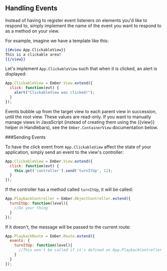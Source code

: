 ## Handling Events

Instead of having to register event listeners on elements you'd like to
respond to, simply implement the name of the event you want to respond to
as a method on your view.

For example, imagine we have a template like this:

```handlebars
{{#view App.ClickableView}}
This is a clickable area!
{{/view}}
```

Let's implement `App.ClickableView` such that when it is
clicked, an alert is displayed:

```javascript
App.ClickableView = Ember.View.extend({
  click: function(evt) {
    alert("ClickableView was clicked!");
  }
});
```

Events bubble up from the target view to each parent view in
succession, until the root view. These values are read-only. If you want to manually manage views in JavaScript (instead of creating them
using the {{view}} helper in Handlebars), see the `Ember.ContainerView`
documentation below.

###Sending Events

To have the click event from `App.ClickableView` affect the state of
your application, simply send an event to the view's controller:

````javascript
App.ClickableView = Ember.View.extend({
  click: function(evt) {
    this.get('controller').send('turnItUp', 11); 
  }
});
````

If the controller has a method called `turnItUp`, it will be called:


````javascript
App.PlaybackController = Ember.ObjectController.extend({
  turnItUp: function(level){
    //Do your thing
  }
});
````

If it doesn't, the message will be passed to the current route:

````javascript
App.PlaybackRoute = Ember.Route.extend({
  events: {
    turnItUp: function(level){
      //This won't be called if it's defined on App.PlaybackController
    }
  }
});
````
